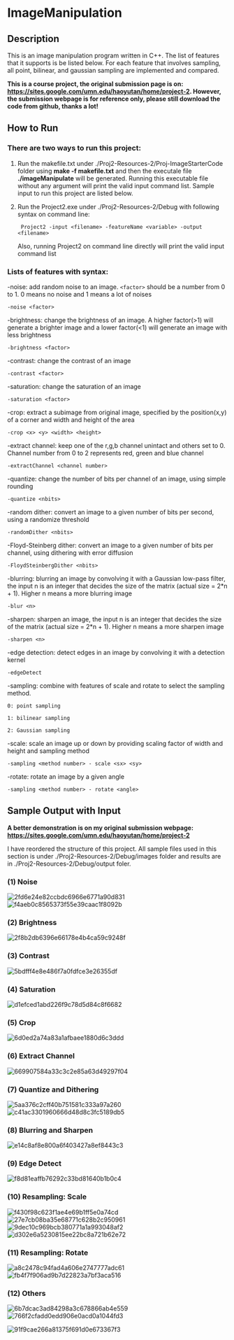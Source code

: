 # ImageManipulation

## Description
This is an image manipulation program written in C++. The list of features that it supports is be listed below. For each feature that involves sampling, all point, bilinear, and gaussian sampling are implemented and compared. 

**This is a course project, the original submission page is on: https://sites.google.com/umn.edu/haoyutan/home/project-2. However, the submission webpage is for reference only, please still download the code from github, thanks a lot!**

## How to Run

### There are two ways to run this project:

1. Run the makefile.txt under ./Proj2-Resources-2/Proj-ImageStarterCode folder using **make -f makefile.txt** and then the executale file **./imageManipulate** will be generated. Running this executable file without any argument will print the valid input command list. Sample input to run this project are listed below.

2. Run the Project2.exe under ./Proj2-Resources-2/Debug with following syntax on command line:

        Project2 -input <filename> -featureName <variable> -output <filename>
        
   Also, running Project2 on command line directly will print the valid input command list

### Lists of features with syntax:

-noise: add random noise to an image. `<factor>` should be a number from 0 to 1. 0 means no noise and 1 means a lot of noises

    -noise <factor>

-brightness: change the brightness of an image. A higher factor(>1) will generate a brighter image and a lower factor(<1) will generate an image with less brightness

    -brightness <factor>

-contrast: change the contrast of an image

    -contrast <factor>

-saturation: change the saturation of an image

    -saturation <factor>

-crop: extract a subimage from original image, specified by the position(x,y) of a corner and width and height of the area

    -crop <x> <y> <width> <height>

-extract channel: keep one of the r,g,b channel unintact and others set to 0. Channel number from 0 to 2 represents red, green and blue channel

    -extractChannel <channel number>

-quantize: change the number of bits per channel of an image, using simple rounding

    -quantize <nbits>

-random dither: convert an image to a given number of bits per second, using a randomize threshold

    -randomDither <nbits>

-Floyd-Steinberg dither: convert an image to a given number of bits per channel, using dithering with error diffusion

    -FloydSteinbergDither <nbits>

-blurring: blurring an image by convolving it with a Gaussian low-pass filter, the input n is an integer that decides the size of the matrix (actual size = 2*n + 1).
 Higher n means a more blurring image
    
    -blur <n>

-sharpen: sharpen an image, the input n is an integer that decides the size of the matrix (actual size = 2*n + 1).
 Higher n means a more sharpen image

    -sharpen <n>
  
-edge detection: detect edges in an image by convolving it with a detection kernel
 
    -edgeDetect
  
-sampling: combine with features of scale and rotate to select the sampling method. 

    0: point sampling

    1: bilinear sampling

    2: Gaussian sampling
  
-scale: scale an image up or down by providing scaling factor of width and height and sampling method

    -sampling <method number> - scale <sx> <sy>
  
-rotate: rotate an image by a given angle

    -sampling <method number> - rotate <angle>
    
    
## Sample Output with Input
**A better demonstration is on my original submission webpage: https://sites.google.com/umn.edu/haoyutan/home/project-2**

I have reordered the structure of this project. All sample files used in this section is under ./Proj2-Resources-2/Debug/images folder and results are in ./Proj2-Resources-2/Debug/output foler.

### (1) Noise

![2fd6e24e82ccbdc6966e6771a90d831](https://user-images.githubusercontent.com/35856355/138415376-0f91a313-70ca-4042-a343-c3118d6f1ea1.png)
![f4aeb0c8565373f55e39caac1f8092b](https://user-images.githubusercontent.com/35856355/138415387-1693f387-627d-49b8-a85b-ecc3fc2eed14.png)


### (2) Brightness

![2f8b2db6396e66178e4b4ca59c9248f](https://user-images.githubusercontent.com/35856355/138415402-df9f461d-1dbd-4902-a6ea-f7551be3708e.png)

### (3) Contrast

![5bdfff4e8e486f7a0fdfce3e26355df](https://user-images.githubusercontent.com/35856355/138415745-565d7687-0095-4d23-8dd9-498ca9b07da8.png)

### (4) Saturation

![d1efced1abd226f9c78d5d84c8f6682](https://user-images.githubusercontent.com/35856355/138416614-b60fe83e-4c6e-4cc4-a738-75cdbb4bcd97.png)

### (5) Crop

![6d0ed2a74a83a1afbaee1880d6c3ddd](https://user-images.githubusercontent.com/35856355/138416235-fa7602ba-2019-459e-b3b7-790f0d0306bb.png)

### (6) Extract Channel

![669907584a33c3c2e85a63d49297f04](https://user-images.githubusercontent.com/35856355/138416360-d65e06d4-b8a7-468f-ae1f-b93587a38f54.png)

### (7) Quantize and Dithering

![5aa376c2cff40b751581c333a97a260](https://user-images.githubusercontent.com/35856355/138417182-dc882c7e-45e1-4c36-b09f-21c1fff59641.png)
![c41ac3301960666d48d8c3fc5189db5](https://user-images.githubusercontent.com/35856355/138417197-9b5fde7d-c54e-4ec4-b03a-34aba020a2e9.png)

### (8) Blurring and Sharpen

![e14c8af8e800a6f403427a8ef8443c3](https://user-images.githubusercontent.com/35856355/138417615-da22cac7-0f8a-4cb4-bf5d-a07f6fe34653.png)

### (9) Edge Detect

![f8d81eaffb76292c33bd81640b1b0c4](https://user-images.githubusercontent.com/35856355/138417981-acc44e44-2b15-4388-bfa6-3125a27301aa.png)

### (10) Resampling: Scale

![f430f98c623f1ae4e69b1ff5e0a74cd](https://user-images.githubusercontent.com/35856355/138419612-fa4dc352-9ba2-4f02-ade0-c28e57cddf04.png)
![27e7cb08ba35e68771c628b2c950961](https://user-images.githubusercontent.com/35856355/138419630-13b8d51d-2516-45a6-bff2-4409fd112130.png)
![9dec10c969bcb380771a1a993048af2](https://user-images.githubusercontent.com/35856355/138419638-97bfdc2f-9952-4c04-b28b-e81c63f13dc7.png)
![d302e6a5230815ee22bc8a721b62e72](https://user-images.githubusercontent.com/35856355/138419653-32948b24-3403-4fc1-84fb-9b2ecef55dfd.png)

### (11) Resampling: Rotate

![a8c2478c94fad4a606e2747777adc61](https://user-images.githubusercontent.com/35856355/138420116-b0f15630-18c1-47b2-81d9-cf24b1de5f01.png)
![fb4f7f906ad9b7d22823a7bf3aca516](https://user-images.githubusercontent.com/35856355/138420585-668283e4-0cea-459d-9d91-375b147ea3f2.png)

### (12) Others

![6b7dcac3ad84298a3c678866ab4e559](https://user-images.githubusercontent.com/35856355/138420803-dc9ae84f-944d-4e0a-b550-57af964ac1f2.png)
![766f2cfadd0edd906e0acd0a1044fd3](https://user-images.githubusercontent.com/35856355/138420809-0d1b3cb5-f83b-4835-91a3-6fe9ce4845dc.png)

![91f9cae266a81375f691d0e673367f3](https://user-images.githubusercontent.com/35856355/138420874-d7029191-b559-4ffd-bcc7-fc88e3e5335d.png)




